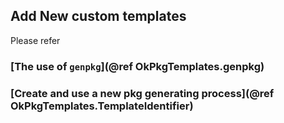 ## Add New custom templates

Please refer

### [The use of `genpkg`](@ref OkPkgTemplates.genpkg)


### [Create and use a new pkg generating process](@ref OkPkgTemplates.TemplateIdentifier)
